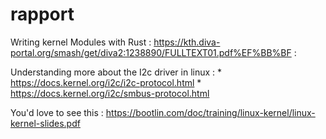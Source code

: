 # rapport


Writing kernel Modules with Rust : https://kth.diva-portal.org/smash/get/diva2:1238890/FULLTEXT01.pdf%EF%BB%BF :  

Understanding more about the I2c driver in linux : * https://docs.kernel.org/i2c/i2c-protocol.html
                                                   * https://docs.kernel.org/i2c/smbus-protocol.html

You'd love to see this : https://bootlin.com/doc/training/linux-kernel/linux-kernel-slides.pdf

